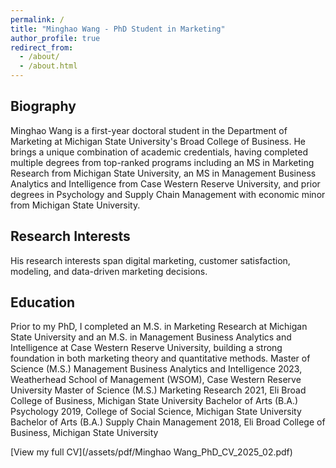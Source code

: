 ```yaml
---
permalink: /
title: "Minghao Wang - PhD Student in Marketing"
author_profile: true
redirect_from: 
  - /about/
  - /about.html
---
```


## Biography
Minghao Wang is a first-year doctoral student in the Department of Marketing at Michigan State University's Broad College of Business. He brings a unique combination of academic credentials, having completed multiple degrees from top-ranked programs including an MS in Marketing Research from Michigan State University, an MS in Management Business Analytics and Intelligence from Case Western Reserve University, and prior degrees in Psychology and Supply Chain Management with economic minor from Michigan State University. 

## Research Interests
His research interests span digital marketing, customer satisfaction, modeling, and data-driven marketing decisions.

## Education

Prior to my PhD, I completed an M.S. in Marketing Research at Michigan State University and an M.S. in Management Business Analytics and Intelligence at Case Western Reserve University, building a strong foundation in both marketing theory and quantitative methods.
Master of Science (M.S.) Management Business Analytics and Intelligence 2023, Weatherhead School of Management (WSOM), Case Western Reserve University
Master of Science (M.S.) Marketing Research 2021, Eli Broad College of Business, Michigan State University
Bachelor of Arts (B.A.) Psychology 2019, College of Social Science, Michigan State University
Bachelor of Arts (B.A.) Supply Chain Management 2018, Eli Broad College of Business, Michigan State University

[View my full CV](/assets/pdf/Minghao Wang_PhD_CV_2025_02.pdf)